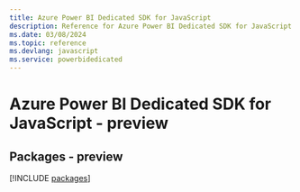 ```yaml
---
title: Azure Power BI Dedicated SDK for JavaScript
description: Reference for Azure Power BI Dedicated SDK for JavaScript
ms.date: 03/08/2024
ms.topic: reference
ms.devlang: javascript
ms.service: powerbidedicated
---
```

# Azure Power BI Dedicated SDK for JavaScript - preview
## Packages - preview
[!INCLUDE [packages](power-bi-dedicated-index.md)]